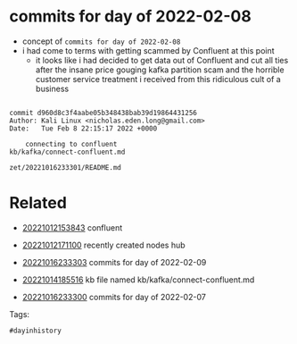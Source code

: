 # commits for day of 2022-02-08

- concept of `commits for day of 2022-02-08`
- i had come to terms with getting scammed by Confluent at this point
  - it looks like i had decided to get data out of Confluent and cut all ties after the insane price gouging kafka partition scam and the horrible customer service treatment i received from this ridiculous cult of a business

```

commit d960d8c3f4aabe05b348438bab39d19864431256
Author: Kali Linux <nicholas.eden.long@gmail.com>
Date:   Tue Feb 8 22:15:17 2022 +0000

    connecting to confluent
kb/kafka/connect-confluent.md
```

` zet/20221016233301/README.md `

# Related

- [20221012153843](/zet/20221012153843/README.md) confluent

- [20221012171100](/zet/20221012171100/README.md) recently created nodes hub
- [20221016233303](/zet/20221016233303/README.md) commits for day of 2022-02-09
- [20221014185516](/zet/20221014185516/README.md) kb file named kb/kafka/connect-confluent.md
- [20221016233300](/zet/20221016233300/README.md) commits for day of 2022-02-07

Tags:

    #dayinhistory
